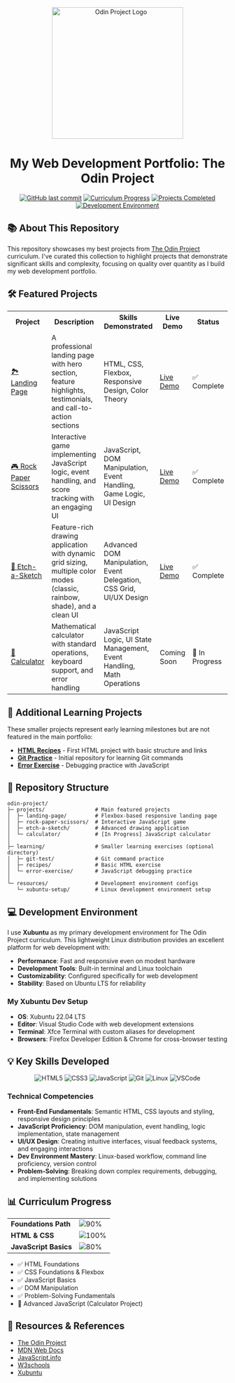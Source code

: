<div align="center">
  <img src="https://www.skillfinder.com.au/media/wysiwyg/the-odin-project-logo-skill-finder-partners-page.png" alt="Odin Project Logo" width="300"/>
  <h1>My Web Development Portfolio: The Odin Project</h1>
  
  [![GitHub last commit](https://img.shields.io/github/last-commit/rffkive/odin-project?style=for-the-badge)](https://github.com/rffkive/odin-project/commits/main)
  [![Curriculum Progress](https://img.shields.io/badge/Progress-JavaScript_Foundations-orange?style=for-the-badge)](https://www.theodinproject.com/)
  [![Projects Completed](https://img.shields.io/badge/Projects_Completed-3-success?style=for-the-badge)](#projects-showcase)
  [![Development Environment](https://img.shields.io/badge/Dev_Environment-Xubuntu-blue?style=for-the-badge&logo=ubuntu&logoColor=white)](https://xubuntu.org/)
</div>

## 📚 About This Repository

This repository showcases my best projects from [The Odin Project](https://www.theodinproject.com/) curriculum. I've curated this collection to highlight projects that demonstrate significant skills and complexity, focusing on quality over quantity as I build my web development portfolio.

## 🛠️ Featured Projects

<table>
  <tr>
    <th>Project</th>
    <th>Description</th>
    <th>Skills Demonstrated</th>
    <th>Live Demo</th>
    <th>Status</th>
  </tr>
  <tr>
    <td><a href="./projects/landing-page">🏞️ Landing Page</a></td>
    <td>A professional landing page with hero section, feature highlights, testimonials, and call-to-action sections</td>
    <td>HTML, CSS, Flexbox, Responsive Design, Color Theory</td>
    <td><a href="https://rffkive.github.io/odin-landing-page">Live Demo</a></td>
    <td>✅ Complete</td>
  </tr>
  <tr>
    <td><a href="./projects/rock-paper-scissors">🎮 Rock Paper Scissors</a></td>
    <td>Interactive game implementing JavaScript logic, event handling, and score tracking with an engaging UI</td>
    <td>JavaScript, DOM Manipulation, Event Handling, Game Logic, UI Design</td>
    <td><a href="https://rffkive.github.io/odin-rock-paper-scissors">Live Demo</a></td>
    <td>✅ Complete</td>
  </tr>
  <tr>
    <td><a href="./projects/etch-a-sketch">🎨 Etch-a-Sketch</a></td>
    <td>Feature-rich drawing application with dynamic grid sizing, multiple color modes (classic, rainbow, shade), and a clean UI</td>
    <td>Advanced DOM Manipulation, Event Delegation, CSS Grid, UI/UX Design</td>
    <td><a href="https://rffkive.github.io/odin-etch-a-sketch">Live Demo</a></td>
    <td>✅ Complete</td>
  </tr>
  <tr>
    <td><a href="./projects/calculator">🧮 Calculator</a></td>
    <td>Mathematical calculator with standard operations, keyboard support, and error handling</td>
    <td>JavaScript Logic, UI State Management, Event Handling, Math Operations</td>
    <td>Coming Soon</td>
    <td>🔄 In Progress</td>
  </tr>
</table>

## 📁 Additional Learning Projects

These smaller projects represent early learning milestones but are not featured in the main portfolio:

- **[HTML Recipes](https://github.com/rffkive/odin-recipes)** - First HTML project with basic structure and links
- **[Git Practice](https://github.com/rffkive/git_test)** - Initial repository for learning Git commands
- **[Error Exercise](https://github.com/rffkive/odin-error-exercise)** - Debugging practice with JavaScript

## 📂 Repository Structure

```
odin-project/
├─ projects/                # Main featured projects
│  ├─ landing-page/         # Flexbox-based responsive landing page 
│  ├─ rock-paper-scissors/  # Interactive JavaScript game
│  ├─ etch-a-sketch/        # Advanced drawing application
│  └─ calculator/           # [In Progress] JavaScript calculator
│
├─ learning/                # Smaller learning exercises (optional directory)
│  ├─ git-test/             # Git command practice
│  ├─ recipes/              # Basic HTML exercise
│  └─ error-exercise/       # JavaScript debugging practice
│
└─ resources/               # Development environment configs
   └─ xubuntu-setup/        # Linux development environment setup
```

## 💻 Development Environment

I use **Xubuntu** as my primary development environment for The Odin Project curriculum. This lightweight Linux distribution provides an excellent platform for web development with:

- **Performance**: Fast and responsive even on modest hardware
- **Development Tools**: Built-in terminal and Linux toolchain
- **Customizability**: Configured specifically for web development
- **Stability**: Based on Ubuntu LTS for reliability

### My Xubuntu Dev Setup
- **OS**: Xubuntu 22.04 LTS
- **Editor**: Visual Studio Code with web development extensions
- **Terminal**: Xfce Terminal with custom aliases for development
- **Browsers**: Firefox Developer Edition & Chrome for cross-browser testing

## 💡 Key Skills Developed

<div align="center">
  <img src="https://img.shields.io/badge/HTML5-E34F26?style=for-the-badge&logo=html5&logoColor=white" alt="HTML5"/>
  <img src="https://img.shields.io/badge/CSS3-1572B6?style=for-the-badge&logo=css3&logoColor=white" alt="CSS3"/>
  <img src="https://img.shields.io/badge/JavaScript-F7DF1E?style=for-the-badge&logo=javascript&logoColor=black" alt="JavaScript"/>
  <img src="https://img.shields.io/badge/Git-F05032?style=for-the-badge&logo=git&logoColor=white" alt="Git"/>
  <img src="https://img.shields.io/badge/Linux-FCC624?style=for-the-badge&logo=linux&logoColor=black" alt="Linux"/>
  <img src="https://img.shields.io/badge/VSCode-007ACC?style=for-the-badge&logo=visualstudiocode&logoColor=white" alt="VSCode"/>
</div>

### Technical Competencies
- **Front-End Fundamentals**: Semantic HTML, CSS layouts and styling, responsive design principles
- **JavaScript Proficiency**: DOM manipulation, event handling, logic implementation, state management
- **UI/UX Design**: Creating intuitive interfaces, visual feedback systems, and engaging interactions
- **Dev Environment Mastery**: Linux-based workflow, command line proficiency, version control
- **Problem-Solving**: Breaking down complex requirements, debugging, and implementing solutions

## 📊 Curriculum Progress

<table>
  <tr>
    <td><strong>Foundations Path</strong></td>
    <td>
      <img src="https://progress-bar.dev/90/" alt="90%">
    </td>
  </tr>
  <tr>
    <td><strong>HTML & CSS</strong></td>
    <td>
      <img src="https://progress-bar.dev/100/" alt="100%">
    </td>
  </tr>
  <tr>
    <td><strong>JavaScript Basics</strong></td>
    <td>
      <img src="https://progress-bar.dev/80/" alt="80%">
    </td>
  </tr>
</table>

- ✅ HTML Foundations
- ✅ CSS Foundations & Flexbox
- ✅ JavaScript Basics
- ✅ DOM Manipulation
- ✅ Problem-Solving Fundamentals
- 🔄 Advanced JavaScript (Calculator Project)

## 🔗 Resources & References

- [The Odin Project](https://www.theodinproject.com/) 
- [MDN Web Docs](https://developer.mozilla.org/) 
- [JavaScript.info](https://javascript.info/)
- [W3schools](https://www.w3schools.com/)
- [Xubuntu](https://xubuntu.org/)

